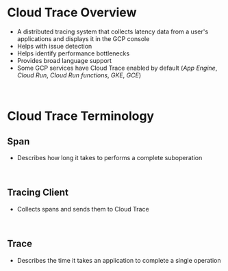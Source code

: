 # Cloud Trace Overview

* A distributed tracing system that collects latency data from a user's applications and displays it in the GCP console
* Helps with issue detection
* Helps identify performance bottlenecks
* Provides broad language support
* Some GCP services have Cloud Trace enabled by default (*App Engine*, *Cloud Run*, *Cloud Run functions*, *GKE*, *GCE*)

<br>

# Cloud Trace Terminology

## Span

* Describes how long it takes to performs a complete suboperation

<br>

## Tracing Client

* Collects spans and sends them to Cloud Trace

<br>

## Trace

* Describes the time it takes an application to complete a single operation

